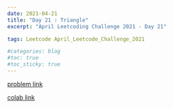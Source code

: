 ```yaml
---
date: 2021-04-21
title: "Day 21 : Triangle"
excerpt: "April Leetcoding Challenge 2021 - Day 21"

tags: Leetcode April_Leetcode_Challenge_2021

#categories: blog
#toc: true
#toc_sticky: true
---
```


<script src="https://gist.github.com/1cg2cg3cg/7f9e88f0b15130b967dcd8b6dd919767.js"></script>

[problem link](https://leetcode.com/explore/challenge/card/april-leetcoding-challenge-2021/595/week-3-april-15th-april-21st/3715/)

[colab link](https://colab.research.google.com/drive/1vtHxsIHiEd_ikcYI1zAGyUaRhbWddD1Q)
